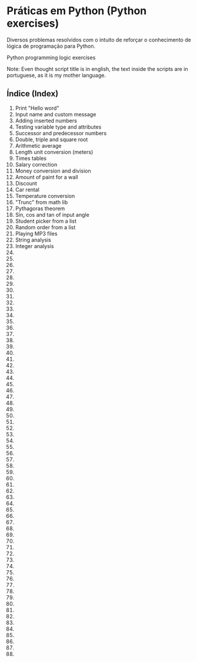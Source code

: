# Práticas em Python (Python exercises)
 
Diversos problemas resolvidos com o intuito de reforçar o conhecimento de lógica de programação para Python.

Python programming logic exercises

Note: Even thought script title is in english, the text inside the scripts are in portuguese, as it is my mother language.

## Índice (Index)
1. Print "Hello word"
2. Input name and custom message
3. Adding inserted numbers
4. Testing variable type and attributes
5. Successor and predecessor numbers
6. Double, triple and square root
7. Arithmetic average
8. Length unit conversion (meters)
9. Times tables
10. Salary correction
11. Money conversion and division
12. Amount of paint for a wall
13. Discount
14. Car rental
15. Temperature conversion
16. "Trunc" from math lib
17. Pythagoras theorem 
18. Sin, cos and tan of input angle
19. Student picker from a list
20. Random order from a list
21. Playing MP3 files
22. String analysis
23. Integer analysis
24. 
25. 
26. 
27. 
28. 
29. 
30. 
31. 
32. 
33. 
34. 
35. 
36. 
37. 
38. 
39. 
40. 
41. 
42. 
43. 
44. 
45. 
46. 
47. 
48. 
49. 
50. 
51. 
52. 
53. 
54. 
55. 
56. 
57. 
58. 
59. 
60. 
61. 
62. 
63. 
64. 
65. 
66. 
67. 
68. 
69. 
70. 
71. 
72. 
73. 
74. 
75. 
76. 
77. 
78. 
79. 
80. 
81. 
82. 
83. 
84. 
85. 
86. 
87. 
88. 